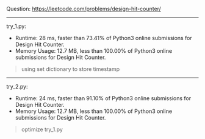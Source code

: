 Question: https://leetcode.com/problems/design-hit-counter/

---

try_1.py:
* Runtime: 28 ms, faster than 73.41% of Python3 online submissions for Design Hit Counter.
* Memory Usage: 12.7 MB, less than 100.00% of Python3 online submissions for Design Hit Counter.

> using set dictionary to store timestamp

---

try_2.py:
* Runtime: 24 ms, faster than 91.10% of Python3 online submissions for Design Hit Counter.
* Memory Usage: 12.7 MB, less than 100.00% of Python3 online submissions for Design Hit Counter.

> optimize try_1.py
